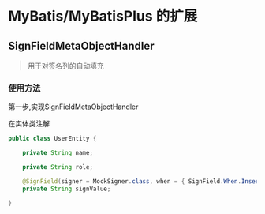 # MyBatis/MyBatisPlus 的扩展

## SignFieldMetaObjectHandler

> 用于对签名列的自动填充

### 使用方法
第一步,实现SignFieldMetaObjectHandler

在实体类注解

```java
public class UserEntity {

    private String name;

    private String role;

    @SignField(signer = MockSigner.class, when = { SignField.When.Insert })
    private String signValue;

}
```
